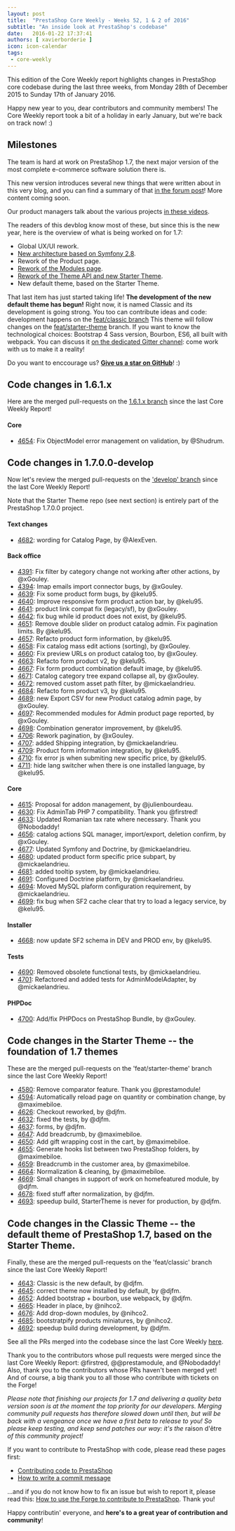 ```yaml
---
layout: post
title:  "PrestaShop Core Weekly - Weeks 52, 1 & 2 of 2016"
subtitle: "An inside look at PrestaShop's codebase"
date:   2016-01-22 17:37:41
authors: [ xavierborderie ]
icon: icon-calendar
tags:
 - core-weekly
---
```


This edition of the Core Weekly report highlights changes in PrestaShop core codebase during the last three weeks, from Monday 28th of December 2015 to Sunday 17th of January 2016.

Happy new year to you, dear contributors and community members! The Core Weekly report took a bit of a holiday in early January, but we're back on track now! :)


## Milestones

The team is hard at work on PrestaShop 1.7, the next major version of the most complete e-commerce software solution there is.

This new version introduces several new things that were written about in this very blog, and you can find a summary of that [in the forum post](https://www.prestashop.com/forums/topic/480580-want-to-know-more-about-17/)! More content coming soon.

Our product managers talk about the various projects [in these videos](http://build.prestashop.com/news/meet-prestashop-team-prestashop-1-7/).

The readers of this devblog know most of these, but since this is the new year, here is the overview of what is being worked on for 1.7:

 * Global UX/UI rework.
 * [New architecture based on Symfony 2.8](http://build.prestashop.com/news/prestashop-1-7-and-symfony/).
 * Rework of the Product page.
 * [Rework of the Modules page](http://build.prestashop.com/news/module-page-awakens/).
 * [Rework of the Theme API and new Starter Theme](http://build.prestashop.com/news/starter-theme-kickoff/).
 * New default theme, based on the Starter Theme.
 
That last item has just started taking life! **The development of the new default theme has begun!** Right now, it is named Classic and its development is going strong. You too can contribute ideas and code: development happens on the [feat/classic branch](https://github.com/PrestaShop/PrestaShop/tree/feat/classic) This theme will follow changes on the [feat/starter-theme](https://github.com/PrestaShop/PrestaShop/tree/feat/starter-theme) branch. If you want to know the technological choices: Bootstrap 4 Sass version, Bourbon, ES6, all built with webpack. You can discuss it [on the dedicated Gitter channel](https://github.com/PrestaShop/StarterTheme): come work with us to make it a reality!

Do you want to enccourage us? **[Give us a star on GitHub](https://github.com/PrestaShop/PrestaShop)**! :)


## Code changes in 1.6.1.x

Here are the merged pull-requests on the [1.6.1.x branch](https://github.com/PrestaShop/PrestaShop/tree/1.6.1.x) since the last Core Weekly Report!


#### Core
 
 * [4654](https://github.com/PrestaShop/PrestaShop/pull/4654): Fix ObjectModel error management on validation, by @Shudrum.
 


## Code changes in 1.7.0.0-develop

Now let's review the merged pull-requests on the ['develop' branch](https://github.com/PrestaShop/PrestaShop/tree/develop) since the last Core Weekly Report!

Note that the Starter Theme repo (see next section) is entirely part of the PrestaShop 1.7.0.0 project.


#### Text changes

 * [4682](https://github.com/PrestaShop/PrestaShop/pull/4682): wording for Catalog Page, by @AlexEven.

 
#### Back office

 * [4391](https://github.com/PrestaShop/PrestaShop/pull/4391): Fix filter by category change not working after other actions, by @xGouley.
 * [4394](https://github.com/PrestaShop/PrestaShop/pull/4394): Imap emails import connector bugs, by @xGouley.
 * [4639](https://github.com/PrestaShop/PrestaShop/pull/4639): Fix some product form bugs, by @kelu95. 
 * [4640](https://github.com/PrestaShop/PrestaShop/pull/4640): Improve responsive form product action bar, by @kelu95. 
 * [4641](https://github.com/PrestaShop/PrestaShop/pull/4641): product link compat fix (legacy/sf), by @xGouley.
 * [4642](https://github.com/PrestaShop/PrestaShop/pull/4642): fix bug while id product does not exist, by @kelu95.
 * [4651](https://github.com/PrestaShop/PrestaShop/pull/4651): Remove double slider on product catalog admin. Fix pagination limits. By @kelu95.
 * [4657](https://github.com/PrestaShop/PrestaShop/pull/4657): Refacto product form information, by @kelu95.
 * [4658](https://github.com/PrestaShop/PrestaShop/pull/4658): Fix catalog mass edit actions (sorting), by @xGouley.
 * [4660](https://github.com/PrestaShop/PrestaShop/pull/4660): Fix preview URLs on product catalog too, by @xGouley.
 * [4663](https://github.com/PrestaShop/PrestaShop/pull/4663): Refacto form product v2, by @kelu95.
 * [4667](https://github.com/PrestaShop/PrestaShop/pull/4667): Fix form product combination default image, by @kelu95.
 * [4671](https://github.com/PrestaShop/PrestaShop/pull/4671): Catalog category tree expand collapse all, by @xGouley.
 * [4672](https://github.com/PrestaShop/PrestaShop/pull/4672): removed custom asset path filter, by @mickaelandrieu.
 * [4684](https://github.com/PrestaShop/PrestaShop/pull/4684): Refacto form product v3, by @kelu95.
 * [4689](https://github.com/PrestaShop/PrestaShop/pull/4689): new Export CSV for new Product catalog admin page, by @xGouley.
 * [4697](https://github.com/PrestaShop/PrestaShop/pull/4697): Recommended modules for Admin product page reported, by @xGouley.
 * [4698](https://github.com/PrestaShop/PrestaShop/pull/4698): Combination generator improvement, by @kelu95.
 * [4706](https://github.com/PrestaShop/PrestaShop/pull/4706): Rework pagination, by @xGouley.
 * [4707](https://github.com/PrestaShop/PrestaShop/pull/4707): added Shipping integration, by @mickaelandrieu.
 * [4709](https://github.com/PrestaShop/PrestaShop/pull/4709): Product form information integration, by @kelu95.
 * [4710](https://github.com/PrestaShop/PrestaShop/pull/4710): fix error js when submiting new specific price, by @kelu95.
 * [4711](https://github.com/PrestaShop/PrestaShop/pull/4711): hide lang switcher when there is one installed language, by @kelu95.


#### Core

 * [4615](https://github.com/PrestaShop/PrestaShop/pull/4615): Proposal for addon management, by @julienbourdeau.
 * [4630](https://github.com/PrestaShop/PrestaShop/pull/4630): Fix AdminTab PHP 7 compatibility. Thank you @firstred!
 * [4633](https://github.com/PrestaShop/PrestaShop/pull/4633): Updated Romanian tax rate where necessary. Thank you @Nobodaddy!
 * [4656](https://github.com/PrestaShop/PrestaShop/pull/4656): catalog actions SQL manager, import/export, deletion confirm, by @xGouley.
 * [4677](https://github.com/PrestaShop/PrestaShop/pull/4677): Updated Symfony and Doctrine, by @mickaelandrieu.
 * [4680](https://github.com/PrestaShop/PrestaShop/pull/4680): updated product form specific price subpart, by @mickaelandrieu.
 * [4681](https://github.com/PrestaShop/PrestaShop/pull/4681): added tooltip system, by @mickaelandrieu.
 * [4691](https://github.com/PrestaShop/PrestaShop/pull/4691): Configured Doctrine platform, by @mickaelandrieu.
 * [4694](https://github.com/PrestaShop/PrestaShop/pull/4694): Moved MySQL plaform configuration requirement, by @mickaelandrieu.
 * [4699](https://github.com/PrestaShop/PrestaShop/pull/4699): fix bug when SF2 cache clear that try to load a legacy service, by @kelu95.

 
#### Installer

 * [4668](https://github.com/PrestaShop/PrestaShop/pull/4668): now update SF2 schema in DEV and PROD env, by @kelu95.
 
 
#### Tests

 * [4690](https://github.com/PrestaShop/PrestaShop/pull/4690): Removed obsolete functional tests, by @mickaelandrieu.
 * [4701](https://github.com/PrestaShop/PrestaShop/pull/4701): Refactored and added tests for AdminModelAdapter, by @mickaelandrieu.
 
 
#### PHPDoc

 * [4700](https://github.com/PrestaShop/PrestaShop/pull/4700): Add/fix PHPDocs on PrestaShop Bundle, by @xGouley.
 
 
 
## Code changes in the Starter Theme -- the foundation of 1.7 themes

These are the merged pull-requests on the 'feat/starter-theme' branch since the last Core Weekly Report!

 * [4580](https://github.com/PrestaShop/PrestaShop/pull/4580): Remove comparator feature. Thank you @prestamodule!
 * [4594](https://github.com/PrestaShop/PrestaShop/pull/4594): Automatically reload page on quantity or combination change, by @maximebiloe.
 * [4626](https://github.com/PrestaShop/PrestaShop/pull/4626): Checkout reworked, by @djfm.
 * [4632](https://github.com/PrestaShop/PrestaShop/pull/4632): fixed the tests, by @djfm.
 * [4637](https://github.com/PrestaShop/PrestaShop/pull/4637): forms, by @djfm.
 * [4647](https://github.com/PrestaShop/PrestaShop/pull/4647): Add breadcrumb, by @maximebiloe.
 * [4650](https://github.com/PrestaShop/PrestaShop/pull/4650): Add gift wrapping cost in the cart, by @maximebiloe.
 * [4655](https://github.com/PrestaShop/PrestaShop/pull/4655): Generate hooks list between two PrestaShop folders, by @maximebiloe.
 * [4659](https://github.com/PrestaShop/PrestaShop/pull/4659): Breadcrumb in the customer area, by @maximebiloe.
 * [4664](https://github.com/PrestaShop/PrestaShop/pull/4664): Normalization & cleaning, by @maximebiloe.
 * [4669](https://github.com/PrestaShop/PrestaShop/pull/4669): Small changes in support of work on homefeatured module, by @djfm.
 * [4678](https://github.com/PrestaShop/PrestaShop/pull/4678): fixed stuff after normalization, by @djfm.
 * [4693](https://github.com/PrestaShop/PrestaShop/pull/4693): speedup build, StarterTheme is never for production, by @djfm.
 
 
 
## Code changes in the Classic Theme -- the default theme of PrestaShop 1.7, based on the Starter Theme.

Finally, these are the merged pull-requests on the 'feat/classic' branch since the last Core Weekly Report!

 * [4643](https://github.com/PrestaShop/PrestaShop/pull/4643): Classic is the new default, by @djfm.
 * [4645](https://github.com/PrestaShop/PrestaShop/pull/4645): correct theme now installed by default, by @djfm.
 * [4652](https://github.com/PrestaShop/PrestaShop/pull/4652): Added bootstrap + bourbon, use webpack, by @djfm.
 * [4665](https://github.com/PrestaShop/PrestaShop/pull/4665): Header in place, by @nihco2.
 * [4676](https://github.com/PrestaShop/PrestaShop/pull/4676): Add drop-down modules, by @nihco2.
 * [4685](https://github.com/PrestaShop/PrestaShop/pull/4685): bootstratpify products miniatures, by @nihco2.
 * [4692](https://github.com/PrestaShop/PrestaShop/pull/4692): speedup build during development, by @djfm.
 
 
See all the PRs merged into the codebase since the last Core Weekly [here](https://github.com/PrestaShop/PrestaShop/pulls?utf8=%E2%9C%93&q=is%3Apr+merged%3A2015-12-28..2016-01-17+is%3Aclosed+).

Thank you to the contributors whose pull requests were merged since the last Core Weekly Report: @firstred, @@prestamodule, and @Nobodaddy! Also, thank you to the contributors whose PRs haven't been merged yet! And of course, a big thank you to all those who contribute with tickets on the Forge!

_Please note that finishing our projects for 1.7 and delivering a quality beta version soon is at the moment the top priority for our developers. Merging community pull requests has therefore slowed down until then, but will be back with a vengeance once we have a first beta to release to you! So please keep testing, and keep send patches our way: it's the_ raison d'être _of this community project!_

If you want to contribute to PrestaShop with code, please read these pages first:

 * [Contributing code to PrestaShop](http://doc.prestashop.com/display/PS16/Contributing+code+to+PrestaShop)
 * [How to write a commit message](http://doc.prestashop.com/display/PS16/How+to+write+a+commit+message)

...and if you do not know how to fix an issue but wish to report it, please read this: [How to use the Forge to contribute to PrestaShop](http://doc.prestashop.com/display/PS16/How+to+use+the+Forge+to+contribute+to+PrestaShop). Thank you!

Happy contributin' everyone, and **here's to a great year of contribution and community**!
